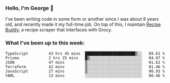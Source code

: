 ### Hello, I'm George 👋

I've been writing code in some form or another since I was about 8 years old, and recently made it my full-time job. On top of this, I maintain [Recipe Buddy](https://github.com/georgegebbett/recipe-buddy), a recipe scraper that interfaces with Grocy.  

<!--
**georgegebbett/georgegebbett** is a ✨ _special_ ✨ repository because its `README.md` (this file) appears on your GitHub profile.

Here are some ideas to get you started:

- 🔭 I’m currently working on ...
- 🌱 I’m currently learning ...
- 👯 I’m looking to collaborate on ...
- 🤔 I’m looking for help with ...
- 💬 Ask me about ...
- 📫 How to reach me: ...
- 😄 Pronouns: ...
- ⚡ Fun fact: ...
-->

### What I've been up to this week:
<!--START_SECTION:waka-->

```text
TypeScript         43 hrs 45 mins  ██████████████████████▒░░   89.61 %
Prisma             2 hrs 25 mins   █▒░░░░░░░░░░░░░░░░░░░░░░░   04.97 %
JSON               47 mins         ▒░░░░░░░░░░░░░░░░░░░░░░░░   01.62 %
Terraform          42 mins         ▒░░░░░░░░░░░░░░░░░░░░░░░░   01.46 %
JavaScript         27 mins         ▒░░░░░░░░░░░░░░░░░░░░░░░░   00.93 %
YAML               13 mins         ░░░░░░░░░░░░░░░░░░░░░░░░░   00.46 %
```

<!--END_SECTION:waka-->
